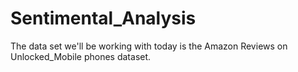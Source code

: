 # Sentimental_Analysis
The data set we'll be working with today is the Amazon Reviews on Unlocked_Mobile phones dataset.

